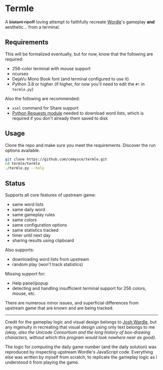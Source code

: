 # Termle

A ~~blatant ripoff~~ loving attempt to faithfully recreate [Wordle](https://www.powerlanguage.co.uk/wordle/)'s gameplay **and** aesthetic... from a terminal.

## Requirements

This will be formalized eventually, but for now, know that the following are required:

* 256-color terminal with mouse support
* ncurses
* DejaVu Mono Book font (and terminal configured to use it)
* Python 3.8 or higher (if higher, for now you'll need to edit the `#!` in `termle.py`)

Also the following are recommended:

* `xsel` command for Share support
* [Python Requests module](https://docs.python-requests.org/en/latest/) needed to download word lists, which is required if you don't already them saved to disk

## Usage

Clone the repo and make sure you meet the requirements.  Discover the run options available.

```bash
git clone https://github.com/cemysce/termle.git
cd termle/termle
./termle.py --help
```

## Status

Supports all core features of upstream game:

* same word lists
* same daily word
* same gameplay rules
* same colors
* same configuration options
* same statistics tracked
* timer until next day
* sharing results using clipboard

Also supports:

* downloading word lists from upstream
* random play (won't track statistics)

Missing support for:

* Help panel/popup
* detecting and handling insufficient terminal support for 256 colors, mouse, etc.

There are numerous minor issues, and superficial differences from upstream game that are known and are being tracked.

---

Credit for the gameplay logic and visual design belongs to [Josh Wardle](https://www.powerlanguage.co.uk/),
but any ingenuity in recreating that visual design using only text belongs to me
_(okay, also the Unicode Consortium and the long history of box-drawing characters, without which this program would look nowhere near as good)_.

The logic for computing the daily game number (and the daily solution) was reproduced by inspecting upstream Wordle's JavaScript code.
Everything else was written by myself from scratch, to replicate the gameplay logic as I understood it from playing the game.
